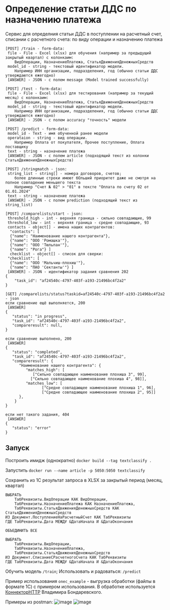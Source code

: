 # Определение статьи ДДС по назначению платежа

Сервис для определния статьи ДДС в поступлении на расчетный счет, списании с расчетного счета: по виду операции и назначению платежа

```
[POST] /train - form-data:
 file - File - Excel (xlsx) для обучения (например за предыдущий закрытый квартал) с колонкаим:
    ВидОперации, НазначениеПлатежа, СтатьяДвиженияДенежныхСредств
 model_id - string - текстовый идентификатор модели.
    Например ИНН организации, подразделения, год (обычно статьи ДДС утверждаются ежегодно)
 [ANSWER] - JSON - с полем message (Model trained successfully)

[POST] /test - form-data:
 file - File - Excel (xlsx) для тестирования (например за текущий месяц) с колонкаим:
    ВидОперации, НазначениеПлатежа, СтатьяДвиженияДенежныхСредств
 model_id - string - текстовый идентификатор модели.
    Например ИНН организации, подразделения, год (обычно статьи ДДС утверждаются ежегодно)
 [ANSWER] - JSON - с полем accuracy "точность" модели

[POST] /predict - form-data:
 model_id - Text - имя обученной ранее модели
 operataion - string - вид операции.
    Например Оплата от покупателя, Прочее поступление, Оплата поставщику
 text - string - назначение платежа
 [ANSWER] - JSON - с полем article (подходящий текст из колонки СтатьяДвиженияДенежныхСредств)

[POST] /stringmatch - json:
 string_list - string[] - номера договоров, счетов;
    более длинные строки имеют бОльший приоритет даже не смотря на полное совпадение меньшего текста
	Например "Счет № 02" > "01" в тексте "Оплата по счету 02 от 01.01.2024"
 text - string - назначение платежа
 [ANSWER] - JSON - с полем prediction (подходящий текст из string_list)

[POST] /comparelists/start - json:
 threshold_high - int - верхняя граница - сильно совпадающие, 99
 threshold_low - int - верхняя граница - средне совпадающие, 93
 contacts - object[] - имена наших контрагентов:
  "contacts": [
  {"name": "Наименование нашего контрагента"},
  {"name": "ООО 'Ромашка'"},
  {"name": "ООО 'Тюльпан'"},
  {"name": "Рога"} ]
  checklist - object[] - список для сверки:
 "checklist": [
  {"name": "ООО 'Мальчиш-плохиш'"},
  {"name": "ПАО 'Сектанты'"} ]
 [ANSWER] - JSON - идентификатор задания сравнения 202
{
    "task_id": "af24540c-4797-403f-a193-21496bc4f2a2"
}

[GET] /comparelists/status?taskid=af24540c-4797-403f-a193-21496bc4f2a2 - json
если сравнение ещё выполняется, 200
 [ANSWER]
{
   "status": "in progress",
   "task_id": "af24540c-4797-403f-a193-21496bc4f2a2",
   "compareresult": null,
}

если сравнение выполнено, 200
 [ANSWER]
{
   "status": "completed",
   "task_id": "af24540c-4797-403f-a193-21496bc4f2a2",
   "compareresult": {
      "Наименование нашего контрагента": {
         "matches_high": [
            ["Сильно совпадающее наименование плохиша 3", 99],
	   	   ["Сильно совпадающее наименование плохиша 4", 98]],
         "matches_low": [
				["Средне совпадающее наименование плохиша 1", 96],
				["Средне совпадающее наименование плохиша 2", 95]]
      },
	}
}

если нет такого задания, 404
 [ANSWER]
{
   "status": "error"
}
```

## Запуск
Построить имидж (однократно)
`docker build --tag textclassify .`

Запустить
`docker run --name article -p 5050:5050 textclassify`

Сохранить из 1С результат запроса в XLSX за закрытый период (месяц, квартал)
```
ВЫБРАТЬ
	ТабРеквизиты.ВидОперации КАК ВидОперации,
	ТабРеквизиты.НазначениеПлатежа КАК НазначениеПлатежа,
	ТабРеквизиты.СтатьяДвиженияДенежныхСредств КАК СтатьяДвиженияДенежныхСредств
ИЗ Документ.ПоступлениеНаРасчетныйСчет КАК ТабРеквизиты
ГДЕ ТабРеквизиты.Дата МЕЖДУ &ДатаНачала И &ДатаОкончания

ОБЪЕДИНИТЬ ВСЕ

ВЫБРАТЬ
	ТабРеквизиты.ВидОперации,
	ТабРеквизиты.НазначениеПлатежа,
	ТабРеквизиты.СтатьяДвиженияДенежныхСредств
ИЗ Документ.СписаниеСРасчетногоСчета КАК ТабРеквизиты
ГДЕ ТабРеквизиты.Дата МЕЖДУ &ДатаНачала И &ДатаОкончания
```

Обучить модель `/train`; Использовать и радоваться: `/predict`

Пример использования `onec_example` - выгрузка обработки (файлы в формате 1С) с примером использования.
В обработке используется [КоннекторHTTP](https://github.com/vbondarevsky/Connector) Владимира Бондаревского.

Примеры из postman:
![image](https://github.com/ilya2184/TextClassify/assets/14931660/8a93ec21-f530-43df-aa5b-7fa0faf20768)
![image](https://github.com/ilya2184/TextClassify/assets/14931660/180340a6-035f-4896-b7e8-fc84ad98605e)

